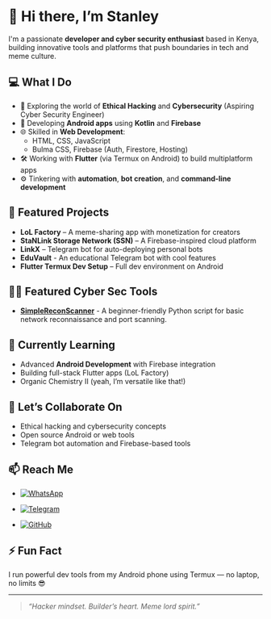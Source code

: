 # 👋 Hi there, I’m Stanley

I'm a passionate **developer and cyber security enthusiast** based in Kenya, building innovative tools and platforms that push boundaries in tech and meme culture.

## 💻 What I Do
- 🔐 Exploring the world of **Ethical Hacking** and **Cybersecurity** (Aspiring Cyber Security Engineer)
- 📱 Developing **Android apps** using **Kotlin** and **Firebase**
- 🌐 Skilled in **Web Development**:  
  - HTML, CSS, JavaScript  
  - Bulma CSS, Firebase (Auth, Firestore, Hosting)  
- 🛠️ Working with **Flutter** (via Termux on Android) to build multiplatform apps  
- ⚙️ Tinkering with **automation**, **bot creation**, and **command-line development**

## 🚀 Featured Projects
- **LoL Factory** – A meme-sharing app with monetization for creators  
- **StaNLink Storage Network (SSN)** – A Firebase-inspired cloud platform  
- **LinkX** – Telegram bot for auto-deploying personal bots  
- **EduVault** - An educational Telegram bot with cool features  
- **Flutter Termux Dev Setup** – Full dev environment on Android

## 👨‍💻 Featured Cyber Sec Tools
- [**SimpleReconScanner**](https://github.com/Stanley-blik/SimpleReconScanner) - A beginner-friendly Python script for basic network reconnaissance and port scanning.

## 🌱 Currently Learning
- Advanced **Android Development** with Firebase integration  
- Building full-stack Flutter apps (LoL Factory)
- Organic Chemistry II (yeah, I’m versatile like that!)

## 🤝 Let’s Collaborate On
- Ethical hacking and cybersecurity concepts  
- Open source Android or web tools  
- Telegram bot automation and Firebase-based tools

## 📫 Reach Me
- [![WhatsApp](https://img.shields.io/badge/WhatsApp-Your%20WhatsApp%20Number-25D366?style=for-the-badge&logo=whatsapp&logoColor=white)](https://wa.me/254754218952)
  
- [![Telegram](https://img.shields.io/badge/Telegram-Your%20Telegram%20Username-2CA5E0?style=for-the-badge&logo=telegram&logoColor=white)](https://t.me/StanlinkAdmin_bot)

- [![GitHub](https://img.shields.io/badge/GitHub-181717?style=for-the-badge&logo=github&logoColor=white)](https://github.com/Stanley-blik)


## ⚡ Fun Fact
I run powerful dev tools from my Android phone using Termux — no laptop, no limits 😎

---

> *“Hacker mindset. Builder’s heart. Meme lord spirit.”*

<!---
Stanley-blik/Stanley-blik is a ✨ special ✨ repository because its `README.md` (this file) appears on your GitHub profile.
You can click the Preview link to take a look at your changes.
--->
